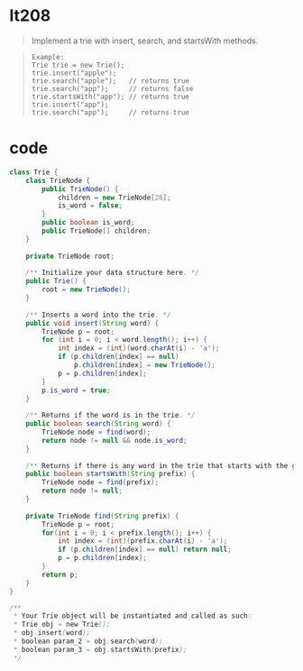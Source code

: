 # lt208
> Implement a trie with insert, search, and startsWith methods.

>     Example:
>     Trie trie = new Trie();
>     trie.insert("apple");
>     trie.search("apple");   // returns true
>     trie.search("app");     // returns false
>     trie.startsWith("app"); // returns true
>     trie.insert("app");   
>     trie.search("app");     // returns true

# code
```java
class Trie {
    class TrieNode {
        public TrieNode() {
            children = new TrieNode[26];
            is_word = false;
        }
        public boolean is_word;
        public TrieNode[] children;
    }
    
    private TrieNode root;
    
    /** Initialize your data structure here. */
    public Trie() {
        root = new TrieNode();
    }
    
    /** Inserts a word into the trie. */
    public void insert(String word) {
        TrieNode p = root;
        for (int i = 0; i < word.length(); i++) {
            int index = (int)(word.charAt(i) - 'a');
            if (p.children[index] == null)
                p.children[index] = new TrieNode();
            p = p.children[index];
        }
        p.is_word = true;
    }
    
    /** Returns if the word is in the trie. */
    public boolean search(String word) {
        TrieNode node = find(word);
        return node != null && node.is_word;
    }
    
    /** Returns if there is any word in the trie that starts with the given prefix. */
    public boolean startsWith(String prefix) {
        TrieNode node = find(prefix);
        return node != null;
    }
    
    private TrieNode find(String prefix) {
        TrieNode p = root;
        for(int i = 0; i < prefix.length(); i++) {
            int index = (int)(prefix.charAt(i) - 'a');
            if (p.children[index] == null) return null;
            p = p.children[index];
        }
        return p;
    }
}

/**
 * Your Trie object will be instantiated and called as such:
 * Trie obj = new Trie();
 * obj.insert(word);
 * boolean param_2 = obj.search(word);
 * boolean param_3 = obj.startsWith(prefix);
 */
```